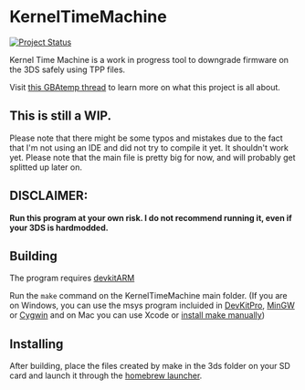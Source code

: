 # KernelTimeMachine
[![Project Status](https://img.shields.io/badge/status-in%20progress-yellow.svg)](https://github.com/JustPingo/KernelTimeMachine)

Kernel Time Machine is a work in progress tool to downgrade firmware on the 3DS safely using TPP files.

Visit [this GBAtemp thread](https://gbatemp.net/threads/clarification-thread-what-is-going-on.407074/) to learn more on what this project is all about.

## This is still a WIP.
Please note that there might be some typos and mistakes due to the fact that I'm not using an IDE and did not try to compile it yet. It shouldn't work yet. Please note that the main file is pretty big for now, and will probably get splitted up later on.

## DISCLAIMER:
**Run this program at your own risk. I do not recommend running it, even if your 3DS is hardmodded.**

## Building

The program requires [devkitARM](http://devkitpro.org/)

Run the `make` command on the KernelTimeMachine main folder. (If you are on Windows, you can use the msys program incluided in [DevKitPro](http://devkitpro.org/), [MinGW](http://www.mingw.org/) or [Cygwin](http://www.cygwin.com) and on Mac you can use Xcode or [install make manually](http://stackoverflow.com/questions/2556444/install-make-command-without-already-having-make-mac-os-10-5))

## Installing
After building, place the files created by make in the 3ds folder on your SD card and launch it through the [homebrew launcher](http://smealum.github.io/3ds/).
